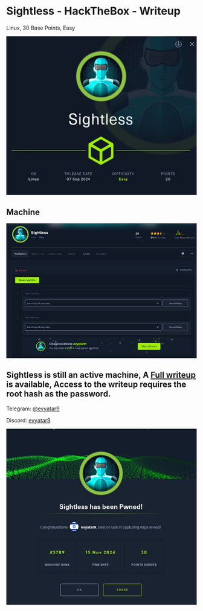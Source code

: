 # Sightless - HackTheBox - Writeup
Linux, 30 Base Points, Easy

![info.JPG](images/info.JPG)

## Machine

![‏‏Sightless.JPG](images/Sightless.JPG)
 
## Sightless is still an active machine, A [Full writeup](Sightless-Writeup.pdf) is available, Access to the writeup requires the root hash as the password.

Telegram: [@evyatar9](https://t.me/evyatar9)

Discord: [evyatar9](https://discord.com/users/812805349815091251)

![pwn.JPG](images/pwn.JPG)